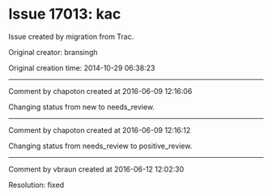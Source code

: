 # Issue 17013: kac

Issue created by migration from Trac.

Original creator: bransingh

Original creation time: 2014-10-29 06:38:23




---

Comment by chapoton created at 2016-06-09 12:16:06

Changing status from new to needs_review.


---

Comment by chapoton created at 2016-06-09 12:16:12

Changing status from needs_review to positive_review.


---

Comment by vbraun created at 2016-06-12 12:02:30

Resolution: fixed
